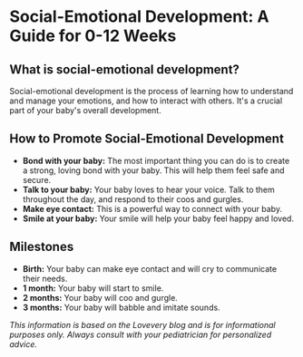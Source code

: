 # Social-Emotional Development: A Guide for 0-12 Weeks

## What is social-emotional development?

Social-emotional development is the process of learning how to understand and manage your emotions, and how to interact with others. It's a crucial part of your baby's overall development.

## How to Promote Social-Emotional Development

*   **Bond with your baby:** The most important thing you can do is to create a strong, loving bond with your baby. This will help them feel safe and secure.
*   **Talk to your baby:** Your baby loves to hear your voice. Talk to them throughout the day, and respond to their coos and gurgles.
*   **Make eye contact:** This is a powerful way to connect with your baby.
*   **Smile at your baby:** Your smile will help your baby feel happy and loved.

## Milestones

*   **Birth:** Your baby can make eye contact and will cry to communicate their needs.
*   **1 month:** Your baby will start to smile.
*   **2 months:** Your baby will coo and gurgle.
*   **3 months:** Your baby will babble and imitate sounds.

*This information is based on the Lovevery blog and is for informational purposes only. Always consult with your pediatrician for personalized advice.*
